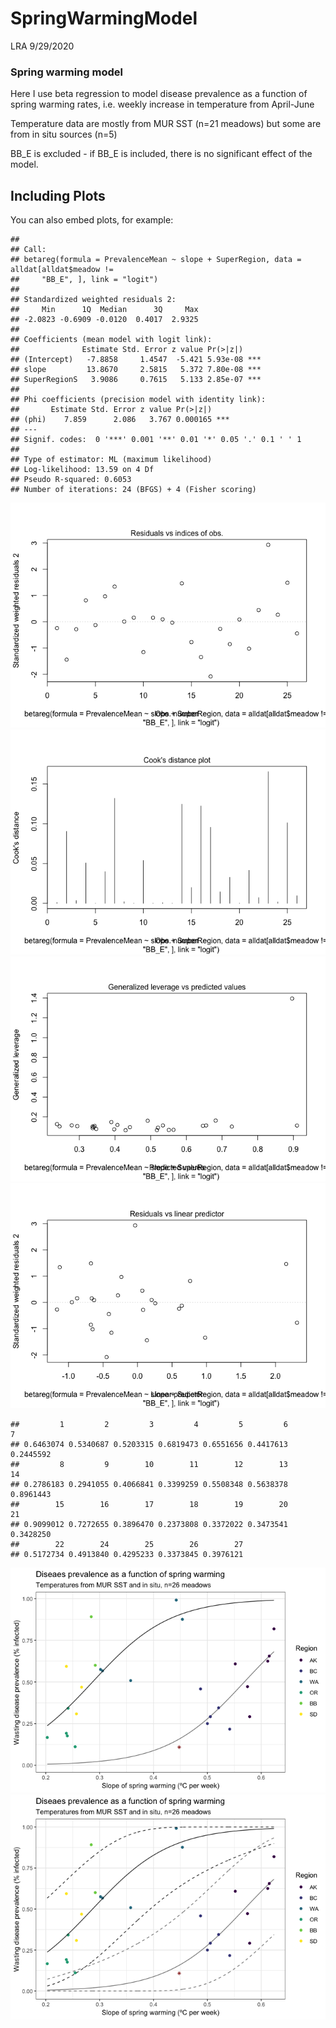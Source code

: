 SpringWarmingModel
================
LRA
9/29/2020

### Spring warming model

Here I use beta regression to model disease prevalence as a function of
spring warming rates, i.e. weekly increase in temperature from
April-June

Temperature data are mostly from MUR SST (n=21 meadows) but some are
from in situ sources (n=5)

BB\_E is excluded - if BB\_E is included, there is no significant effect
of the model.

## Including Plots

You can also embed plots, for example:

    ## 
    ## Call:
    ## betareg(formula = PrevalenceMean ~ slope + SuperRegion, data = alldat[alldat$meadow != 
    ##     "BB_E", ], link = "logit")
    ## 
    ## Standardized weighted residuals 2:
    ##     Min      1Q  Median      3Q     Max 
    ## -2.0823 -0.6909 -0.0120  0.4017  2.9325 
    ## 
    ## Coefficients (mean model with logit link):
    ##              Estimate Std. Error z value Pr(>|z|)    
    ## (Intercept)   -7.8858     1.4547  -5.421 5.93e-08 ***
    ## slope         13.8670     2.5815   5.372 7.80e-08 ***
    ## SuperRegionS   3.9086     0.7615   5.133 2.85e-07 ***
    ## 
    ## Phi coefficients (precision model with identity link):
    ##       Estimate Std. Error z value Pr(>|z|)    
    ## (phi)    7.859      2.086   3.767 0.000165 ***
    ## ---
    ## Signif. codes:  0 '***' 0.001 '**' 0.01 '*' 0.05 '.' 0.1 ' ' 1 
    ## 
    ## Type of estimator: ML (maximum likelihood)
    ## Log-likelihood: 13.59 on 4 Df
    ## Pseudo R-squared: 0.6053
    ## Number of iterations: 24 (BFGS) + 4 (Fisher scoring)

![](SpringWarmingModel_files/figure-gfm/model-1.png)<!-- -->![](SpringWarmingModel_files/figure-gfm/model-2.png)<!-- -->![](SpringWarmingModel_files/figure-gfm/model-3.png)<!-- -->![](SpringWarmingModel_files/figure-gfm/model-4.png)<!-- -->

    ##         1         2         3         4         5         6         7 
    ## 0.6463074 0.5340687 0.5203315 0.6819473 0.6551656 0.4417613 0.2445592 
    ##         8         9        10        11        12        13        14 
    ## 0.2786183 0.2941055 0.4066841 0.3399259 0.5508348 0.5638378 0.8961443 
    ##        15        16        17        18        19        20        21 
    ## 0.9099012 0.7272655 0.3896470 0.2373808 0.3372022 0.3473541 0.3428250 
    ##        22        24        25        26        27 
    ## 0.5172734 0.4913840 0.4295233 0.3373845 0.3976121

![](SpringWarmingModel_files/figure-gfm/model-5.png)<!-- -->![](SpringWarmingModel_files/figure-gfm/model-6.png)<!-- -->
